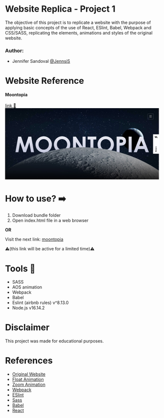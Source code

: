 # Website Replica - Project 1 
The objective of this project is to replicate a website with the purpose of applying basic concepts of the use of React, ESlint, Babel, Webpack and CSS/SASS, replicating the elements, animations and styles of the original website.

### Author:
- Jennifer Sandoval [@JennsiS](https://github.com/JennsiS)

# Website Reference
#### Moontopia 
[link :link:](https://www.hillarys.co.uk/static/moontopia/)
![Moontopia](screenOriginal.jpg)

# How to use? :arrow_right:

1. Download bundle folder 
2. Open index.html file in a web browser

**OR**

Visit the next link:
    [moontopia]() 

:warning:(this link will be active for a limited time):warning:


# Tools :wrench:
- SASS
- AOS animation
- Webpack
- Babel
- Eslint (airbnb rules) v^8.13.0
- Node.js v16.14.2

# Disclaimer
This project was made for educational purposes. 

# References

- [Original Website](https://www.hillarys.co.uk/static/moontopia/)
- [Float Animation](https://codepen.io/MarioDesigns/pen/woJgeo)
- [Zoom Animation](https://www.w3schools.com/howto/howto_css_zoom_hover.asp)
- [Webpack](https://webpack.js.org/)
- [ESlint](https://eslint.org/)
- [Sass](https://sass-lang.com/)
- [Babel](https://babeljs.io/)
- [React](https://es.reactjs.org/)
